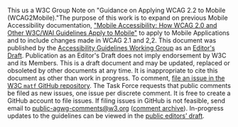 This us a W3C Group Note on "Guidance on Applying WCAG 2.2 to Mobile (WCAG2Mobile)."The purpose of this work is to expand on previous Mobile Accessibility documentation, ["Mobile Accessibility: How WCAG 2.0 and Other W3C/WAI Guidelines Apply to Mobile"](https://www.w3.org/TR/mobile-accessibility-mapping/) to apply to Mobile Applications and to include changes made in WCAG 2.1 and 2,2. 
This document was published by the [Accessibility Guidelines Working Group](https://www.w3.org/groups/wg/ag) as an [Editor's Draft](https://www.w3.org/standards/types/#x2-3-editor-s-draft). 
Publication as an Editor's Draft does not imply endorsement by W3C and its Members.
This is a draft document and may be updated, replaced or obsoleted by other documents at any time. It is inappropriate to cite this document as other than work in progress.
To comment, [file an issue in the W3C `matf` GitHub repository](https://github.com/w3c/matf/issues/new). The Task Force requests that public comments be filed as new issues, one issue per discrete comment. It is free to create a GitHub account to file issues. If filing issues in GitHub is not feasible, send email to [public-agwg-comments@w3.org](mailto:public-agwg-comments@w3.org?subject=WCAG2Mobile%20public%20comment) ([comment archive](https://lists.w3.org/Archives/Public/public-agwg-comments/)). In-progress updates to the guidelines can be viewed in the [public editors’ draft](https://w3c.github.io/matf/).
